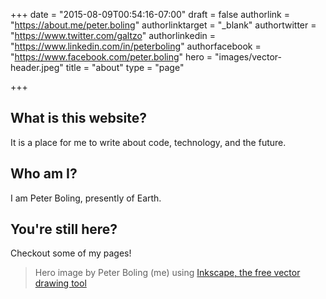 +++
date = "2015-08-09T00:54:16-07:00"
draft = false
authorlink = "https://about.me/peter.boling"
authorlinktarget = "_blank"
authortwitter = "https://www.twitter.com/galtzo"
authorlinkedin = "https://www.linkedin.com/in/peterboling"
authorfacebook = "https://www.facebook.com/peter.boling"
hero = "images/vector-header.jpeg"
title = "about"
type = "page"

+++

## What is this website?

It is a place for me to write about code, technology, and the future.

## Who am I?

I am Peter Boling, presently of Earth.

## You're still here?

Checkout some of my pages!

> Hero image by Peter Boling (me) using [Inkscape, the free vector drawing tool](https://inkscape.org/)
